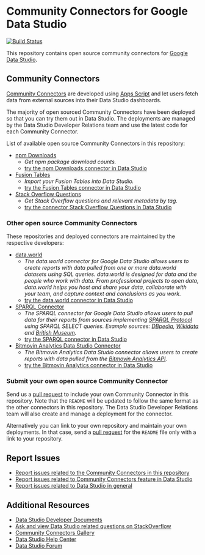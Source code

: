 # Community Connectors for Google Data Studio

<a href="https://travis-ci.org/googledatastudio/community-connectors"><img src="https://travis-ci.org/googledatastudio/community-connectors.svg?branch=master" alt="Build Status"></a>

This repository contains open source community connectors for [Google Data
Studio](https://datastudio.google.com).

## Community Connectors

[Community
Connectors](https://developers.google.com/datastudio/connector/overview) are
developed using [Apps Script](https://developers.google.com/apps-script/) and
let users fetch data from external sources into their Data Studio dashboards.

The majority of open sourced Community Connectors have been deployed so that you
can try them out in Data Studio. The deployments are managed by the Data Studio
Developer Relations team and use the latest code for each Community Connector.

List of available open source Community Connectors in this repository:

- [npm Downloads](/npm-downloads)
    - *Get npm package download counts.*
    - [try the npm Downloads connector in Data
      Studio](https://datastudio.google.com/datasources/create?connectorId=AKfycbzRfJ2ofuhRGSEcnvItW8YXY9AClE6TqDNDqyk6_510kSJK8n32Q9LeFA)
- [Fusion Tables](/fusion-tables)
    - *Import your Fusion Tables into Data Studio.*
    - [try the Fusion Tables connector in Data
      Studio](https://datastudio.google.com/datasources/create?connectorId=AKfycbz-CKzYQ8FWpAzHtJBT1SlVBH0cnEiQBclqyrxfU8sgdrmaPnk0iWLbRA)
- [Stack Overflow Questions](/stackoverflow-questions)
    - *Get Stack Overflow questions and relevant metadata by tag.*
    - [try the connector Stack Overflow Questions in Data
      Studio](https://datastudio.google.com/datasources/create?connectorId=AKfycbwGMj-oe532y-NEbMHo-KLUCEz0EEGOZj-3lhEgw7q65-hs-T_F9B3Qjw)

### Other open source Community Connectors

These repositories and deployed connectors are maintained by the respective
developers:

- [data.world](https://github.com/datadotworld/data-studio-connector)
    - *The data.world connector for Google Data Studio allows users to create
      reports with data pulled from one or more data.world datasets using SQL
      queries. data.world is designed for data and the people who work with
      data.  From professional projects to open data, data.world helps you host
      and share your data, collaborate with your team, and capture context and
      conclusions as you work.*
    - [try the data.world connector in Data
      Studio](https://datastudio.google.com/datasources/create?connectorId=AKfycbwGs5GlUrTE6y9x1cD80uTg005lDFj3BAYy0IFpmIGit2QnlcDrnreeLg)
 - [SPARQL Connector](https://github.com/DataFabricRus/datastudio-sparql-connector)
    - *The SPARQL connector for Google Data Studio allows users to pull data for their reports from sources implementing [SPARQL Protocol](https://www.w3.org/TR/sparql11-protocol/) using SPARQL SELECT queries. Example sources: [DBpedia](http://dbpedia.org/sparql), [Wikidata](https://query.wikidata.org/sparql) and [British Museum](https://collection.britishmuseum.org/sparql).*
    - [try the SPARQL connector in Data Studio](https://datastudio.google.com/datasources/create?connectorId=AKfycbzDHEBN9qHXPni4xO4P2cIZtyQ3rnYmzkCnVsnh9oEJrnhGe4MntBF-t1zAu2Lm-Vjc)
- [Bitmovin Analytics Data Studio Connector](https://github.com/bitmovin/analytics-google-datastudio-connector)
    - *The Bitmovin Analytics Data Studio connector allows users to create reports
    with data pulled from the [Bitmovin Analytics API](https://bitmovin.com/video-analytics/).*
    - [try the Bitmovin Analytics connector in Data Studio](https://datastudio.google.com/datasources/create?connectorId=AKfycbzbu3CKMj7bQSuIcwBtpF_xJffWAyJyR9Js2xxAXLK6)

### Submit your own open source Community Connector

Send us a [pull request](https://github.com/googledatastudio/community-connectors) to
include your own Community Connector in this repository. Note that the `README`
will be updated to follow the same format as the other connectors in this
repository. The Data Studio Developer Relations team will also create and manage
a deployment for the connector.

Alternatively you can link to your own repository and maintain your own
deployments. In that case, send a [pull
request](https://github.com/googledatastudio/community-connectors) for the `README` file
only with a link to your repository.

## Report Issues

- [Report issues related to the Community Connectors in this
  repository](https://github.com/googledatastudio/community-connectors/issues)
- [Report issues related to Community Connectors feature in Data Studio](https://issuetracker.google.com/issues?q=componentid:321382)
- [Report issues related to Data Studio in
  general](https://issuetracker.google.com/savedsearches/578413)

## Additional Resources

- [Data Studio Developer Documents](https://developers.google.com/datastudio/)
- [Ask and view Data Studio related questions on
  StackOverflow](https://stackoverflow.com/questions/tagged/google-data-studio)
- [Community Connectors
  Gallery](https://developers.google.com/datastudio/connector/gallery)
- [Data Studio Help
  Center](https://support.google.com/datastudio/?hl=en#topic=6267740)
- [Data Studio
  Forum](https://www.en.advertisercommunity.com/t5/Data-Studio/bd-p/Data-Studio)
